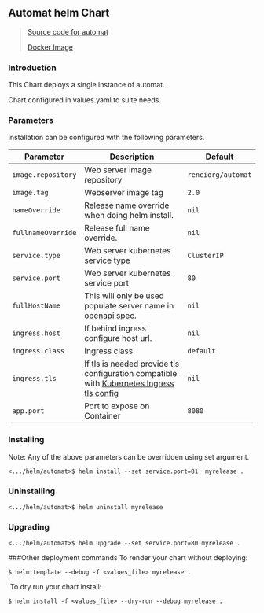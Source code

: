 Automat helm Chart
---
> [Source code for automat](https://github.com/TranslatorIIPrototypes/KITCHEN/tree/master/KITCHEN/Automat)
>
> [Docker Image](https://hub.docker.com/repository/docker/renciorg/automat)

### Introduction 

This Chart deploys a single instance of automat.

Chart configured in values.yaml to suite needs.

### Parameters

Installation can be configured with the following parameters.

| Parameter | Description | Default |
| --------- | ----        | ----    | 
| `image.repository` | Web server image repository   | `renciorg/automat`
| `image.tag` | Webserver image tag  | `2.0`
| `nameOverride` | Release name override when doing helm install.  | `nil`
| `fullnameOverride` | Release full name override.  | `nil`
| `service.type` | Web server kubernetes service type  | `ClusterIP`
| `service.port` | Web server kubernetes service port | `80`
| `fullHostName` | This will only be used populate server name in [openapi spec](https://swagger.io/specification/#oas-servers). | `nil`
| `ingress.host` | If behind ingress configure host url.| `nil`
| `ingress.class` | Ingress class  | `default`
| `ingress.tls` | If tls is needed provide tls configuration compatible with [Kubernetes Ingress tls config](https://kubernetes.io/docs/concepts/services-networking/ingress/#tls)  | `nil`
| `app.port` | Port to expose on Container | `8080`

### Installing 

Note:  Any of the above parameters can be overridden using set argument. 
```shell script
<.../helm/automat>$ helm install --set service.port=81  myrelease . 
```
 
 
### Uninstalling
```shell script
<.../helm/automat>$ helm uninstall myrelease
```

### Upgrading
```shell script
<.../helm/automat>$ helm upgrade --set service.port=80 myrelease . 
```

###Other deployment commands
To render your chart without deploying:
 
```shell script
$ helm template --debug -f <values_file> myrelease .
```
​
To dry run your chart install: 
```console
$ helm install -f <values_file> --dry-run --debug myrelease .
```


 